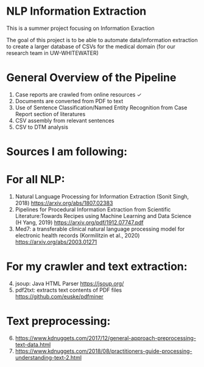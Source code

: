 # NLP Information Extraction

This is a summer project focusing on Information Exraction

The goal of this project is to be able to automate data/information extraction to create a larger database of CSVs for the medical domain (for our research team in UW-WHITEWATER)

# General Overview of the Pipeline

1. Case reports are crawled from online resources ✓
2. Documents are converted from PDF to text
3. Use of Sentence Classification/Named Entity Recognition from Case Report section of literatures
4. CSV assembly from relevant sentences
5. CSV to DTM analysis

# Sources I am following:

# For all NLP:
1. Natural Language Processing for Information Extraction (Sonit Singh, 2018)
	https://arxiv.org/abs/1807.02383
2. Pipelines for Procedural Information Extraction from Scientific Literature:Towards Recipes using Machine Learning and Data Science (H Yang, 2019)
	https://arxiv.org/pdf/1912.07747.pdf
3. Med7: a transferable clinical natural language processing model for electronic health records (Kormilitzin et al., 2020)
	https://arxiv.org/abs/2003.01271

# For my crawler and text extraction:
4. jsoup: Java HTML Parser
	https://jsoup.org/
5. pdf2txt: extracts text contents of PDF files
	https://github.com/euske/pdfminer

# Text preprocessing:
6. https://www.kdnuggets.com/2017/12/general-approach-preprocessing-text-data.html
7. https://www.kdnuggets.com/2018/08/practitioners-guide-processing-understanding-text-2.html
